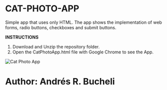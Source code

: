 # CAT-PHOTO-APP

Simple app that uses only HTML.  The app shows the implementation of web forms, radio buttons, checkboxes and submit buttons.

<strong>INSTRUCTIONS</strong>

1. Download and Unzip the repository folder.
2. Open the CatPhotoApp.html file with Google Chrome to see the App.

![Cat Photo App](https://github.com/anferebu/CAT-PHOTO-APP/blob/master/CatApp.jpg)

# Author: Andrés R. Bucheli
